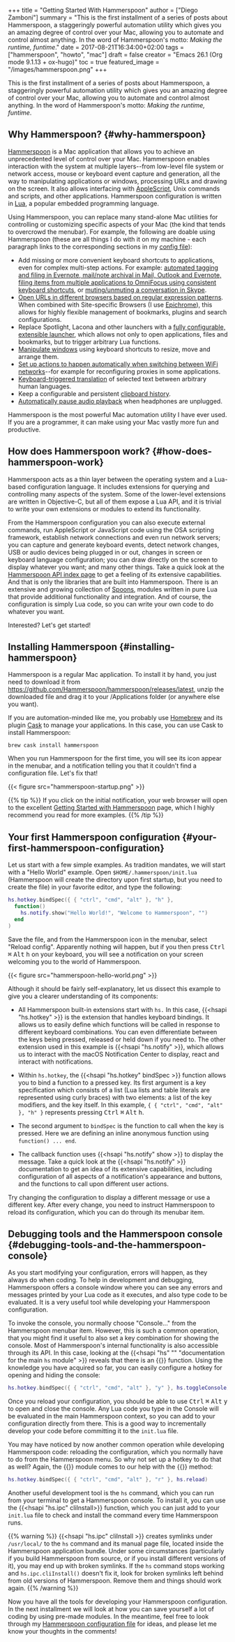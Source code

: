 +++
title = "Getting Started With Hammerspoon"
author = ["Diego Zamboni"]
summary = "This is the first installment of a series of posts about Hammerspoon, a staggeringly powerful automation utility which gives you an amazing degree of control over your Mac, allowing you to automate and control almost anything. In the word of Hammerspoon's motto: _Making the runtime, funtime_."
date = 2017-08-21T16:34:00+02:00
tags = ["hammerspoon", "howto", "mac"]
draft = false
creator = "Emacs 26.1 (Org mode 9.1.13 + ox-hugo)"
toc = true
featured_image = "/images/hammerspoon.png"
+++

This is the first installment of a series of posts about Hammerspoon, a staggeringly powerful automation utility which gives you an amazing degree of control over your Mac, allowing you to automate and control almost anything. In the word of Hammerspoon's motto: _Making the runtime, funtime_.


## Why Hammerspoon? {#why-hammerspoon}

[Hammerspoon](http://www.hammerspoon.org/) is a Mac application that allows you to achieve an unprecedented level of control over your Mac.  Hammerspoon enables interaction with the system at multiple layers--from low-level file system or network access, mouse or keyboard event capture and generation, all the way to manipulating applications or windows, processing URLs and drawing on the screen. It also allows interfacing with [AppleScript](https://www.macosxautomation.com/applescript/), Unix commands and scripts, and other applications. Hammerspoon configuration is written in [Lua](https://www.lua.org/about.html), a popular embedded programming language.

Using Hammerspoon, you can replace many stand-alone Mac utilities for controlling or customizing specific aspects of your Mac (the kind that tends to overcrowd the menubar). For example, the following are doable using Hammerspoon (these are all things I do with it on my machine - each paragraph links to the corresponding sections in my [config file](/post/my-hammerspoon-configuration-with-commentary/)):

-   Add missing or more convenient keyboard shortcuts to applications, even for complex multi-step actions. For example: [automated tagging and filing in Evernote, mail/note archival in Mail, Outlook and Evernote, filing items from multiple applications to OmniFocus using consistent keyboard shortcuts](/post/my-hammerspoon-configuration-with-commentary/#organization-and-productivity), or [muting/unmuting a conversation in Skype](/post/my-hammerspoon-configuration-with-commentary/#other-applications).
-   [Open URLs in different browsers based on regular expression patterns](/post/my-hammerspoon-configuration-with-commentary/#url-dispatching-to-site-specific-browsers).  When combined with Site-specific Browsers (I use [Epichrome](https://github.com/dmarmor/epichrome)), this allows for highly flexible management of bookmarks, plugins and search configurations.
-   Replace Spotlight, Lacona and other launchers with a [fully configurable, extensible launcher](/post/my-hammerspoon-configuration-with-commentary/#seal), which allows not only to open applications, files and bookmarks, but to trigger arbitrary Lua functions.
-   [Manipulate windows](/post/my-hammerspoon-configuration-with-commentary/#window-and-screen-manipulation) using keyboard shortcuts to resize, move and arrange them.
-   [Set up actions to happen automatically when switching between WiFi networks](/post/my-hammerspoon-configuration-with-commentary/#network-transitions)--for example for reconfiguring proxies in some applications.
-   [Keyboard-triggered translation](/post/my-hammerspoon-configuration-with-commentary/#pop-up-translation) of selected text between arbitrary human languages.
-   Keep a configurable and persistent [clipboard history](/post/my-hammerspoon-configuration-with-commentary/#organization-and-productivity).
-   [Automatically pause audio playback](/post/my-hammerspoon-configuration-with-commentary/#other-applications) when headphones are unplugged.

Hammerspoon is the most powerful Mac automation utility I have ever used. If you are a programmer, it can make using your Mac vastly more fun and productive.


## How does Hammerspoon work? {#how-does-hammerspoon-work}

Hammerspoon acts as a thin layer between the operating system and a Lua-based configuration language. It includes extensions for querying and controlling many aspects of the system. Some of the lower-level extensions are written in Objective-C, but all of them expose a Lua API, and it is trivial to write your own extensions or modules to extend its functionality.

From the Hammerspoon configuration you can also execute external commands, run AppleScript or JavaScript code using the OSA scripting framework, establish network connections and even run network servers; you can capture and generate keyboard events, detect network changes, USB or audio devices being plugged in or out, changes in screen or keyboard language configuration; you can draw directly on the screen to display whatever you want; and many other things. Take a quick look at the [Hammerspoon API index page](http://www.hammerspoon.org/docs/index.html) to get a feeling of its extensive capabilities. And that is only the libraries that are built into Hammerspoon. There is an extensive and growing collection of [Spoons](http://www.hammerspoon.org/Spoons/), modules written in pure Lua that provide additional functionality and integration. And of course, the configuration is simply Lua code, so you can write your own code to do whatever you want.

Interested? Let's get started!


## Installing Hammerspoon {#installing-hammerspoon}

Hammerspoon is a regular Mac application. To install it by hand, you just need to download it from <https://github.com/Hammerspoon/hammerspoon/releases/latest>, unzip the downloaded file and drag it to your /Applications folder (or anywhere else you want).

If you are automation-minded like me, you probably use [Homebrew](https://brew.sh/) and its plugin [Cask](https://caskroom.github.io/) to manage your applications. In this case, you can use Cask to install Hammerspoon:

```shell
brew cask install hammerspoon
```

When you run Hammerspoon for the first time, you will see its icon appear in the menubar, and a notification telling you that it couldn't find a configuration file. Let's fix that!

{{< figure src="hammerspoon-startup.png" >}}

{{% tip %}}
 If you click on the initial notification, your web browser will open to the excellent [Getting Started with Hammerspoon](http://www.hammerspoon.org/go/) page, which I highly recommend you read for more examples.
{{% /tip %}}


## Your first Hammerspoon configuration {#your-first-hammerspoon-configuration}

Let us start with a few simple examples. As tradition mandates, we will start with a "Hello World" example. Open `$HOME/.hammerspoon/init.lua` (Hammerspoon will create the directory upon first startup, but you need to create the file) in your favorite editor, and type the following:

```lua
hs.hotkey.bindSpec({ { "ctrl", "cmd", "alt" }, "h" },
  function()
    hs.notify.show("Hello World!", "Welcome to Hammerspoon", "")
  end
)
```

Save the file, and from the Hammerspoon icon in the menubar, select "Reload config". Apparently nothing will happen, but if you then press <kbd>Ctrl</kbd> <kbd>⌘</kbd> <kbd>Alt</kbd> <kbd>h</kbd> on your keyboard, you will see a notification on your screen welcoming you to the world of Hammerspoon.

{{< figure src="hammerspoon-hello-world.png" >}}

Although it should be fairly self-explanatory, let us dissect this example to give you a clearer understanding of its components:

-   All Hammerspoon built-in extensions start with `hs.` In this case, {{<hsapi "hs.hotkey" >}} is the extension that handles keyboard bindings. It allows us to easily define which functions will be called in response to different keyboard combinations. You can even differentiate between the keys being pressed, released or held down if you need to. The other extension used in this example is {{<hsapi "hs.notify" >}}, which allows us to interact with the macOS Notification Center to display, react and interact with notifications.

-   Within `hs.hotkey`, the {{<hsapi "hs.hotkey" bindSpec >}} function allows you to bind a function to a pressed key. Its first argument is a key specification which consists of a list (Lua lists and table literals are represented using curly braces) with two elements: a list of the key modifiers, and the key itself. In this example, `{ { "ctrl", "cmd", "alt" }, "h" }` represents pressing <kbd>Ctrl</kbd> <kbd>⌘</kbd> <kbd>Alt</kbd> <kbd>h</kbd>.

-   The second argument to `bindSpec` is the function to call when the key is pressed. Here we are defining an inline anonymous function using `function() ... end`.

-   The callback function uses {{<hsapi "hs.notify" show >}} to display the message. Take a quick look at the {{<hsapi "hs.notify" >}} documentation to get an idea of its extensive capabilities, including configuration of all aspects of a notification's appearance and buttons, and the functions to call upon different user actions.

Try changing the configuration to display a different message or use a different key. After every change, you need to instruct Hammerspoon to reload its configuration, which you can do through its menubar item.


## Debugging tools and the Hammerspoon console {#debugging-tools-and-the-hammerspoon-console}

As you start modifying your configuration, errors will happen, as they always do when coding. To help in development and debugging, Hammerspoon offers a console window where you can see any errors and messages printed by your Lua code as it executes, and also type code to be evaluated. It is a very useful tool while developing your Hammerspoon configuration.

To invoke the console, you normally choose "Console...​" from the Hammerspoon menubar item. However, this is such a common operation, that you might find it useful to also set a key combination for showing the console. Most of Hammerspoon's internal functionality is also accessible through its API. In this case, looking at the {{<hsapi "hs" "" "documentation for the main `hs` module" >}} reveals that there is an {{}} function. Using the knowledge you have acquired so far, you can easily configure a hotkey for opening and hiding the console:

```lua
hs.hotkey.bindSpec({ { "ctrl", "cmd", "alt" }, "y" }, hs.toggleConsole)
```

Once you reload your configuration, you should be able to use <kbd>Ctrl</kbd> <kbd>⌘</kbd> <kbd>Alt</kbd> <kbd>y</kbd> to open and close the console. Any Lua code you type in the Console will be evaluated in the main Hammerspoon context, so you can add to your configuration directly from there. This is a good way to incrementally develop your code before committing it to the `init.lua` file.

You may have noticed by now another common operation while developing Hammerspoon code: reloading the configuration, which you normally have to do from the Hammerspoon menu. So why not set up a hotkey to do that as well? Again, the {{<hsapi hs>}} module comes to our help with the {{<hsapi hs reload>}} method:

```lua
hs.hotkey.bindSpec({ { "ctrl", "cmd", "alt" }, "r" }, hs.reload)
```

Another useful development tool is the `hs` command, which you can run from your terminal to get a Hammerspoon console. To install it, you can use the {{<hsapi "hs.ipc" cliInstall>}} function, which you can just add to your `init.lua` file to check and install the command every time Hammerspoon runs.

{{% warning %}}
 {{<hsapi "hs.ipc" cliInstall >}} creates symlinks under `/usr/local/` to the `hs` command and its manual page file, located inside the Hammerspoon application bundle. Under some circumstances (particularly if you build Hammerspoon from source, or if you install different versions of it), you may end up with broken symlinks. If the `hs` command stops working and `hs.ipc.cliInstall()` doesn't fix it, look for broken symlinks left behind from old versions of Hammerspoon.  Remove them and things should work again.
{{% /warning %}}

Now you have all the tools for developing your Hammerspoon configuration. In the next installment we will look at how you can save yourself a lot of coding by using pre-made modules. In the meantime, feel free to look through my [Hammerspoon configuration file](/post/my-hammerspoon-configuration-with-commentary/#organization-and-productivity) for ideas, and please let me know your thoughts in the comments!
